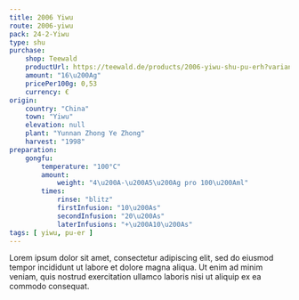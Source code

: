```yaml
---
title: 2006 Yiwu
route: 2006-yiwu
pack: 24-2-Yiwu
type: shu
purchase:
    shop: Teewald
    productUrl: https://teewald.de/products/2006-yiwu-shu-pu-erh?variant=43650106622216
    amount: "16\u200Ag"
    pricePer100g: 0,53
    currency: €
origin:
    country: "China"
    town: "Yiwu"
    elevation: null
    plant: "Yunnan Zhong Ye Zhong"
    harvest: "1998"
preparation:
    gongfu:
        temperature: "100°C"
        amount:
            weight: "4\u200A-\u200A5\u200Ag pro 100\u200Aml"
        times:
            rinse: "blitz"
            firstInfusion: "10\u200As"
            secondInfusion: "20\u200As"
            laterInfusions: "+\u200A10\u200As"
tags: [ yiwu, pu-er ]
---
```

Lorem ipsum dolor sit amet, consectetur adipiscing elit, sed do eiusmod tempor incididunt ut labore et dolore magna aliqua. Ut enim ad minim veniam, quis nostrud exercitation ullamco laboris nisi ut aliquip ex ea commodo consequat.
